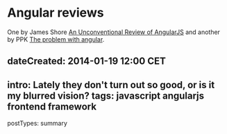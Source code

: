 # Angular reviews

One by James Shore [An Unconventional Review of AngularJS](http://www.letscodejavascript.com/v3/blog/2015/01/angular_review)
and another by PPK [The problem with angular](http://www.quirksmode.org/blog/archives/2015/01/the_problem_wit.html).

dateCreated: 2014-01-19 12:00 CET
---
intro: Lately they don't turn out so good, or is it my blurred vision?
tags: javascript
angularjs
frontend
framework
---
postTypes: summary
